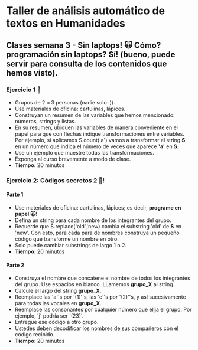 # Taller de análisis automático de textos en Humanidades

## Clases semana 3 - Sin laptops! &#x1F640; Cómo? programación sin laptops? Sí! (bueno, puede servir para consulta de los contenidos que hemos visto).


### Ejercicio 1 &#x1F916;

- Grupos de 2 o 3 personas (nadie solo :)).
- Use materiales de oficina: cartulinas, lápices.
- Construyan un resumen de las variables que hemos mencionado: números, strings y listas.
- En su resumen, ubiquen las variables de manera conveniente en el papel para que con flechas indique transformaciones entre variables. Por ejemplo, si aplicamos S.count('a') vamos
a transformar el string **S** en un número que indica el número de veces que aparece **'a'** en **S**. 
- Use un ejemplo que muestre todas las transformaciones. 
- Exponga al curso brevemente a modo de clase. 
- **Tiempo:** 20 minutos

### Ejercicio 2: Códigos secretos 2 &#x1F916;!

#### Parte 1

- Use materiales de oficina: cartulinas, lápices; es decir, **programe en papel &#x1F640;!**
- Defina un string para cada nombre de los integrantes del grupo.
- Recuerde que S.replace('old','new) cambia el substring 'old' de **S** en 'new'. Con esto, para cada para de nombres construya un pequeño código que transforme un nombre en otro.
- Solo puede cambiar substrings de largo 1 o 2. 
- **Tiempo:** 20 minutos

#### Parte 2

- Construya el nombre que concatene el nombre de todos los integrantes del grupo. Use espacios en blanco. LLamemos **grupo_X** al string. 
- Calcule el largo del string **grupo_X**.
- Reemplace las 'a''s por '(1)''s, las 'e''s por '(2)''s, y así sucesivamente para todas las vocales en **grupo_X**.  
- Reemplace las consonantes por cualquier número que elija el grupo. Por ejemplo, 'j' podría ser '(23)'. 
- Entregue ese código a otro grupo.
- Ustedes deben decodificar los nombres de sus compañeros con el código recibido. 
- **Tiempo:** 20 minutos
